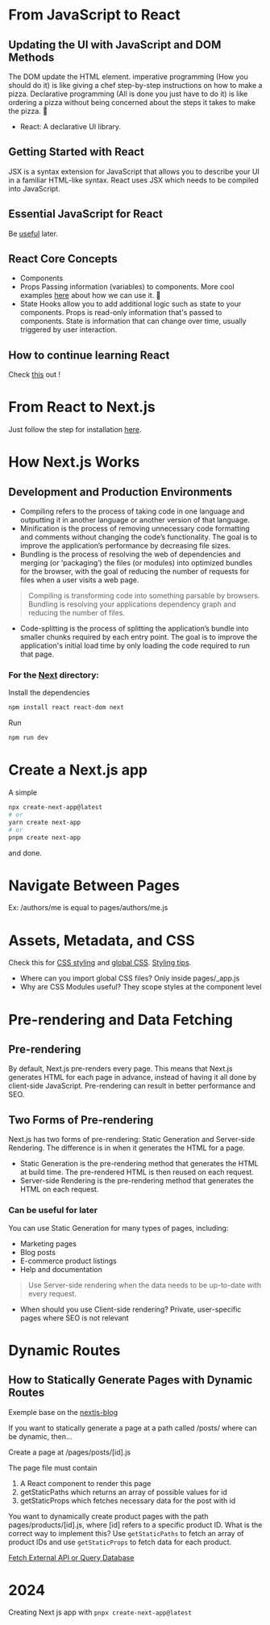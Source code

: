 # From JavaScript to React

## Updating the UI with JavaScript and DOM Methods
The DOM update the HTML element.
imperative programming (How you should do it) is like giving a chef step-by-step instructions on how to make a pizza. Declarative programming (All is done you just have to do it) is like ordering a pizza without being concerned about the steps it takes to make the pizza. 🍕
- React: A declarative UI library.

## Getting Started with React
JSX is a syntax extension for JavaScript that allows you to describe your UI in a familiar HTML-like syntax.
React uses JSX which needs to be compiled into JavaScript.

## Essential JavaScript for React
Be [useful](https://nextjs.org/learn/foundations/from-javascript-to-react/essential-javascript-react) later.

## React Core Concepts
- Components
- Props
    Passing information (variables) to components.
    More cool examples [here](https://nextjs.org/learn/foundations/from-javascript-to-react/displaying-data-with-props) about how we can use it. 💙
- State
    Hooks allow you to add additional logic such as state to your components.
    Props is read-only information that's passed to components. State is information that can change over time, usually triggered by user interaction.

## How to continue learning React
Check [this](https://nextjs.org/learn/foundations/from-javascript-to-react/continue-learning-react) out !

# From React to Next.js
Just follow the step for installation [here](https://nextjs.org/learn/foundations/from-react-to-nextjs/getting-started-with-nextjs).

# How Next.js Works

## Development and Production Environments
- Compiling refers to the process of taking code in one language and outputting it in another language or another version of that language.
- Minification is the process of removing unnecessary code formatting and comments without changing the code’s functionality. The goal is to improve the application’s performance by decreasing file sizes.
- Bundling is the process of resolving the web of dependencies and merging (or ‘packaging’) the files (or modules) into optimized bundles for the browser, with the goal of reducing the number of requests for files when a user visits a web page.
> Compiling is transforming code into something parsable by browsers. Bundling is resolving your applications dependency graph and reducing the number of files.
- Code-splitting is the process of splitting the application’s bundle into smaller chunks required by each entry point. The goal is to improve the application's initial load time by only loading the code required to run that page.

### For the [Next](https://github.com/YvesleCurseur/next-foundation/tree/main/6%20-%20Next) directory:
Install the dependencies
```bash 
npm install react react-dom next
```
Run
```bash 
npm run dev
``` 
# Create a Next.js app
A simple 
```bash 
npx create-next-app@latest
# or
yarn create next-app
# or
pnpm create next-app
``` 
and done. 

# Navigate Between Pages
Ex: /authors/me is equal to pages/authors/me.js
# Assets, Metadata, and CSS
Check this for [CSS styling](https://nextjs.org/learn/basics/assets-metadata-css/layout-component) and [global CSS](https://nextjs.org/learn/basics/assets-metadata-css/global-styles).
[Styling tips](https://nextjs.org/learn/basics/assets-metadata-css/styling-tips).
- Where can you import global CSS files?
Only inside pages/_app.js
- Why are CSS Modules useful?
They scope styles at the component level
# Pre-rendering and Data Fetching
## Pre-rendering
By default, Next.js pre-renders every page. This means that Next.js generates HTML for each page in advance, instead of having it all done by client-side JavaScript. Pre-rendering can result in better performance and SEO.
## Two Forms of Pre-rendering
Next.js has two forms of pre-rendering: Static Generation and Server-side Rendering. The difference is in when it generates the HTML for a page.
- Static Generation is the pre-rendering method that generates the HTML at build time. The pre-rendered HTML is then reused on each request.
- Server-side Rendering is the pre-rendering method that generates the HTML on each request.

### Can be useful for later
You can use Static Generation for many types of pages, including:
- Marketing pages
- Blog posts
- E-commerce product listings
- Help and documentation

> Use Server-side rendering when the data needs to be up-to-date with every request.

- When should you use Client-side rendering?
Private, user-specific pages where SEO is not relevant

# Dynamic Routes

## How to Statically Generate Pages with Dynamic Routes
Exemple base on the [nextjs-blog](https://github.com/YvesleCurseur/next-foundation/tree/main/nextjs-blog)

If you want to statically generate a page at a path called /posts/<id>
where <id> can be dynamic, then...

Create a page at /pages/posts/[id].js

The page file must contain

1. A React component to render this page
2. getStaticPaths which returns an array of possible values for id
3. getStaticProps which fetches necessary data for the post with id

You want to dynamically create product pages with the path pages/products/[id].js, where [id] refers to a specific product ID. What is the correct way to implement this?
Use `getStaticPaths` to fetch an array of product IDs and use `getStaticProps` to fetch data for each product.

[Fetch External API or Query Database](https://nextjs.org/learn/basics/dynamic-routes/dynamic-routes-details)

# 2024

Creating Next js app with `pnpx create-next-app@latest`

